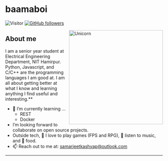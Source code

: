 # baamaboi 
![Visitor](https://visitor-badge.laobi.icu/badge?page_id=baamaboi.repoName) [![GitHub followers](https://img.shields.io/github/followers/baamaboi.svg?style=social&label=Follow)](https://github.com/baamaboi?tab=followers)<br/>


<img align="right" width=300px alt="Unicorn" src="https://media.tenor.com/I3RjM4xQO0kAAAAi/monitors-typing.gif" />

## About me

I am a senior year student at Electrical Engineering Department, NIT Hamirpur. Python, Javascript, and C/C++ are the programming languages I am good at. I am all about getting better at what I know and learning anything I find useful and interesting.**
- 🌱 I’m currently learning ...
  - REST
  - Docker
-  I’m looking forward to collaborate on open source projects.
- Outside tech, 📖 I love to play games (FPS and RPG), 🎵 listen to music, and 🍤  food.
- 📫 Reach out to me at: <a href="mailto:samarjeetkashyap@outlook.com">samarjeetkashyap@outlook.com</a>


<!--
![My github status](https://github-readme-stats.vercel.app/api?username=baamaboi&show_icons=true&include_all_commits=true)-->

---------------------------------------------------------------------------------------------------------------------
